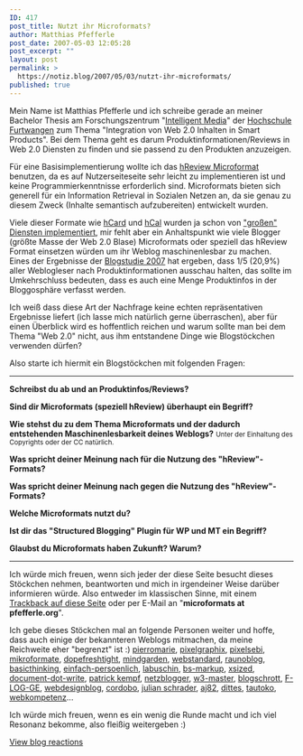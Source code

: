 ```yaml
---
ID: 417
post_title: Nutzt ihr Microformats?
author: Matthias Pfefferle
post_date: 2007-05-03 12:05:28
post_excerpt: ""
layout: post
permalink: >
  https://notiz.blog/2007/05/03/nutzt-ihr-microformats/
published: true
---
```

Mein Name ist Matthias Pfefferle und ich schreibe gerade an meiner Bachelor Thesis am Forschungszentrum "<a href="http://im.dm.hs-furtwangen.de/index.php?de">Intelligent Media</a>" der <a href="http://www.hs-furtwangen.de">Hochschule Furtwangen</a> zum Thema "Integration von Web 2.0 Inhalten in Smart Products". Bei dem Thema geht es darum Produktinformationen/Reviews in Web 2.0 Diensten zu finden und sie passend zu den Produkten anzuzeigen.

Für eine Basisimplementierung wollte ich das <a href="http://microformats.org/wiki/hreview">hReview Microformat</a> benutzen, da es auf Nutzerseiteseite sehr leicht zu implementieren ist und keine Programmierkenntnisse erforderlich sind. Microformats bieten sich generell für ein Information Retrieval in Sozialen Netzen an, da sie genau zu diesem Zweck (Inhalte semantisch aufzubereiten) entwickelt wurden.

Viele dieser Formate wie <a href="http://microformats.org/wiki/hcard">hCard</a> und <a href="http://microformats.org/wiki/hcal">hCal</a> wurden ja schon von <a href="http://microformats.org/wiki/implementations">"großen" Diensten implementiert</a>, mir fehlt aber ein Anhaltspunkt wie viele Blogger (größte Masse der Web 2.0 Blase) Microformats oder speziell das hReview Format einsetzen würden um ihr Weblog maschinenlesbar zu machen.
Eines der Ergebnisse der <a href="http://www.blogstudie2007.de/">Blogstudie 2007</a> hat ergeben, dass 1/5 (20,9%) aller Weblogleser nach Produktinformationen ausschau halten, das sollte im Umkehrschluss bedeuten, dass es auch eine Menge Produktinfos in der Bloggosphäre verfasst werden.

Ich weiß dass diese Art der Nachfrage keine echten repräsentativen Ergebnisse liefert (ich lasse mich natürlich gerne überraschen), aber für einen Überblick wird es hoffentlich reichen und warum sollte man bei dem Thema "Web 2.0" nicht, aus ihm entstandene Dinge wie Blogstöckchen verwenden dürfen?

Also starte ich hiermit ein Blogstöckchen mit folgenden Fragen:

-----

<strong>Schreibst du ab und an Produktinfos/Reviews?</strong>

<strong>Sind dir Microformats (speziell hReview) überhaupt ein Begriff?</strong>

<strong>Wie stehst du zu dem Thema Microformats und der dadurch entstehenden Maschinenlesbarkeit deines Weblogs?</strong>
<small>Unter der Einhaltung des Copyrights oder der CC natürlich.</small>

<strong>Was spricht deiner Meinung nach für die Nutzung des "hReview"-Formats?</strong>

<strong>Was spricht deiner Meinung nach gegen die Nutzung des "hReview"-Formats?</strong>

<strong>Welche Microformats nutzt du?</strong>

<strong>Ist dir das "Structured Blogging" Plugin für WP und MT ein Begriff?</strong>

<strong>Glaubst du Microformats haben Zukunft? Warum?</strong>

-----

Ich würde mich freuen, wenn sich jeder der diese Seite besucht dieses Stöckchen nehmen, beantworten und mich in irgendeiner Weise darüber informieren würde. Also entweder im klassischen Sinne, mit einem <a href="http://notiz.blog/2007/05/03/nutzt-ihr-microformats/trackback/">Trackback auf diese Seite</a> oder per E-Mail an "<strong>microformats at pfefferle.org</strong>".

Ich gebe dieses Stöckchen mal an folgende Personen weiter und hoffe, dass auch einige der bekannteren Weblogs mitmachen, da meine Reichweite eher "begrenzt" ist :)
<a href="http://pierromarie.wordpress.com/">pierromarie</a>, <a href="http://www.pixelgraphix.de/">pixelgraphix</a>, <a href="http://www.pixelsebi.com/">pixelsebi</a>, <a href="http://www.mikroformate.de">mikroformate</a>, <a href="http://blog.dopefreshtight.de/">dopefreshtight</a>, <a href="http://www.mindgarden.de/">mindgarden</a>, <a href="http://webstandard.kulando.de/">webstandard</a>, <a href="http://raunoblog.blogspot.com/">raunoblog</a>, <a href="http://www.basicthinking.de/blog/">basicthinking</a>, <a href="http://www.einfach-persoenlich.de/">einfach-persoenlich</a>, <a href="http://labuschin.com/journal/">labuschin</a>, <a href="http://bs-markup.de">bs-markup</a>, <a href="http://www.xsized.de/">xsized</a>, <a href="http://document-dot-write.blogspot.com/">document-dot-write</a>, <a href="http://blog.patrickkempf.de/">patrick kempf</a>, <a href="http://netzblogger.com/">netzblogger</a>, <a href="http://w3-master.blogspot.com/">w3-master</a>, <a href="http://www.blogschrott.net/">blogschrott</a>, <a href="http://grochtdreis.de/weblog/">F-LOG-GE</a>, <a href="http://webdesignblog.de/">webdesignblog</a>, <a href="http://cordobo.com/">cordobo</a>, <a href="http://julianschrader.de/">julian schrader</a>, <a href="http://www.aj82.de/">aj82</a>, <a href="http://dittes.info/blog/">dittes</a>, <a href="http://tautoko.info/">tautoko</a>, <a href="http://webkompetenz.blogspot.com/">webkompetenz</a>...

Ich würde mich freuen, wenn es ein wenig die Runde macht und ich viel Resonanz bekomme, also fleißig weitergeben :)

<script src="http://embed.technorati.com/linkcount" type="text/javascript"></script> <a class="tr-linkcount" href="http://technorati.com/search/http://notiz.blog/2007/05/03/nutzt-ihr-microformats/">View blog reactions</a>